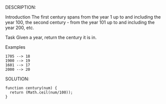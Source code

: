 DESCRIPTION:

Introduction
The first century spans from the year 1 up to and including the year 100, the second century - from the year 101 up to and including the year 200, etc.

Task
Given a year, return the century it is in.

Examples
```
1705 --> 18
1900 --> 19
1601 --> 17
2000 --> 20
```

SOLUTION:
```
function century(num) {
  return (Math.ceil(num/100));
}
```
